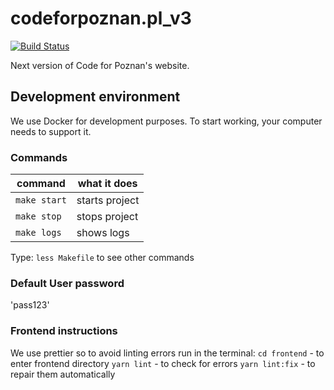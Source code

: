 # codeforpoznan.pl_v3

[![Build Status](https://travis-ci.com/CodeForPoznan/codeforpoznan.pl_v3.svg?branch=master)](https://travis-ci.com/CodeForPoznan/codeforpoznan.pl_v3)

Next version of Code for Poznan's website.

## Development environment
We use Docker for development purposes. To start working, your computer needs to support it.

### Commands
| command      | what it does   |
|--------------|----------------|
| `make start` | starts project |
| `make stop`  | stops project  |
| `make logs`  | shows logs     |

Type: `less Makefile` to see other commands

### Default User password
'pass123'

### Frontend instructions
We use prettier so to avoid linting errors run in the terminal:
`cd frontend` - to enter frontend directory 
`yarn lint` - to check for errors
`yarn lint:fix` - to repair them automatically
